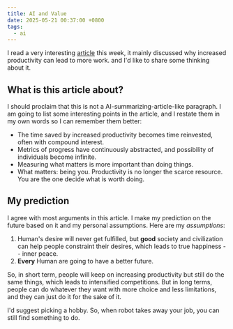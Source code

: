 ```yaml
---
title: AI and Value
date: 2025-05-21 00:37:00 +0800
tags:
  - ai
---
```

I read a very interesting [article](https://fakepixels.substack.com/p/jevons-paradox-a-personal-perspective) this week, it mainly discussed why increased productivity can lead to more work. and I'd like to share some thinking about it.

## What is this article about?
I should proclaim that this is not a AI-summarizing-article-like paragraph. I am going to list some interesting points in the article, and I restate them in my own words so I can remember them better:
- The time saved by increased productivity becomes time reinvested, often with compound interest.
- Metrics of progress have continuously abstracted, and possibility of individuals become infinite. 
- Measuring what matters is more important than doing things.
- What matters: being you. Productivity is no longer the scarce resource. You are the one decide what is worth doing.

## My prediction
I agree with most arguments in this article. I make my prediction on the future based on it and my personal assumptions.
Here are my *assumptions*: 
1. Human's desire will never get fulfilled, but **good** society and civilization can help people constraint their desires, which leads to true happiness -- inner peace.
2. **Every** Human are going to have a better future.

So, in short term, people will keep on increasing productivity but still do the same things, which leads to intensified competitions. But in long terms, people can do whatever they want with more choice and less limitations, and they can just do it for the sake of it.

I'd suggest picking a hobby. So, when robot takes away your job, you can still find something to do. 